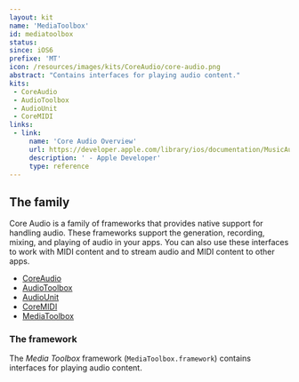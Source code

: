 ```yaml
---
layout: kit
name: 'MediaToolbox'
id: mediatoolbox
status:
since: iOS6
prefixe: 'MT'
icon: /resources/images/kits/CoreAudio/core-audio.png
abstract: "Contains interfaces for playing audio content."
kits:
 - CoreAudio
 - AudioToolbox
 - AudioUnit
 - CoreMIDI
links:
 - link:
     name: 'Core Audio Overview'
     url: https://developer.apple.com/library/ios/documentation/MusicAudio/Conceptual/CoreAudioOverview/Introduction/Introduction.html
     description: ' - Apple Developer'
     type: reference
---
```


## The family

Core Audio is a family of frameworks that provides native support for handling audio. These frameworks support the generation, recording, mixing, and playing of audio in your apps. You can also use these interfaces to work with MIDI content and to stream audio and MIDI content to other apps.

* [CoreAudio](/CoreAudio)
* [AudioToolbox](/AudioToolbox)
* [AudioUnit](/AudioUnit)
* [CoreMIDI](/CoreMIDI)
* [MediaToolbox](/MediaToolbox)


### The framework

The *Media Toolbox* framework (`MediaToolbox.framework`) contains interfaces for playing audio content.
